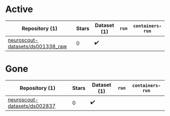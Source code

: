 # Active
| Repository (1) | Stars | Dataset (1) | `run` | `containers-run` |
| --- | --- | --- | --- | --- |
| [neuroscout-datasets/ds001338_raw](https://github.com/neuroscout-datasets/ds001338_raw) | 0 | :heavy_check_mark: |  |  |

# Gone
| Repository (1) | Stars | Dataset (1) | `run` | `containers-run` |
| --- | --- | --- | --- | --- |
| [neuroscout-datasets/ds002837](https://github.com/neuroscout-datasets/ds002837) | 0 | :heavy_check_mark: |  |  |
